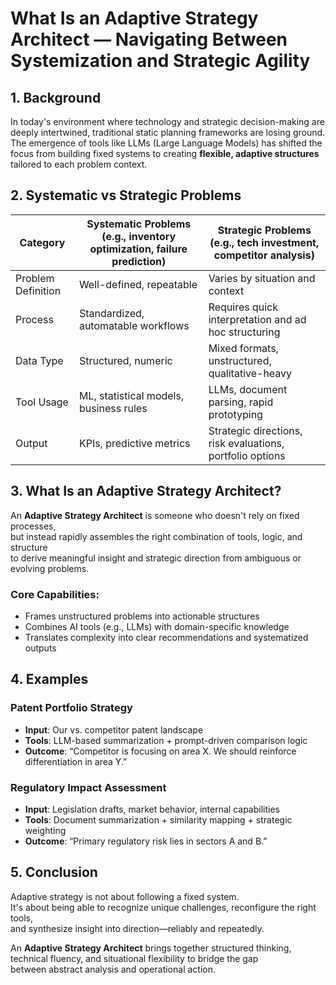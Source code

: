 # What Is an Adaptive Strategy Architect — Navigating Between Systemization and Strategic Agility

## 1. Background

In today's environment where technology and strategic decision-making are deeply intertwined, traditional static planning frameworks are losing ground. The emergence of tools like LLMs (Large Language Models) has shifted the focus from building fixed systems to creating **flexible, adaptive structures** tailored to each problem context.

## 2. Systematic vs Strategic Problems

| Category | Systematic Problems (e.g., inventory optimization, failure prediction) | Strategic Problems (e.g., tech investment, competitor analysis) |
|----------|-----------------------------------------------------------------------|-----------------------------------------------------------------|
| Problem Definition | Well-defined, repeatable | Varies by situation and context |
| Process | Standardized, automatable workflows | Requires quick interpretation and ad hoc structuring |
| Data Type | Structured, numeric | Mixed formats, unstructured, qualitative-heavy |
| Tool Usage | ML, statistical models, business rules | LLMs, document parsing, rapid prototyping |
| Output | KPIs, predictive metrics | Strategic directions, risk evaluations, portfolio options |

## 3. What Is an Adaptive Strategy Architect?

An **Adaptive Strategy Architect** is someone who doesn't rely on fixed processes,  
but instead rapidly assembles the right combination of tools, logic, and structure  
to derive meaningful insight and strategic direction from ambiguous or evolving problems.

### Core Capabilities:

- Frames unstructured problems into actionable structures
- Combines AI tools (e.g., LLMs) with domain-specific knowledge
- Translates complexity into clear recommendations and systematized outputs

## 4. Examples

### Patent Portfolio Strategy

- **Input**: Our vs. competitor patent landscape  
- **Tools**: LLM-based summarization + prompt-driven comparison logic  
- **Outcome**: “Competitor is focusing on area X. We should reinforce differentiation in area Y.”

### Regulatory Impact Assessment

- **Input**: Legislation drafts, market behavior, internal capabilities  
- **Tools**: Document summarization + similarity mapping + strategic weighting  
- **Outcome**: “Primary regulatory risk lies in sectors A and B.”

## 5. Conclusion

Adaptive strategy is not about following a fixed system.  
It's about being able to recognize unique challenges, reconfigure the right tools,  
and synthesize insight into direction—reliably and repeatedly.

An **Adaptive Strategy Architect** brings together structured thinking,  
technical fluency, and situational flexibility to bridge the gap  
between abstract analysis and operational action.

